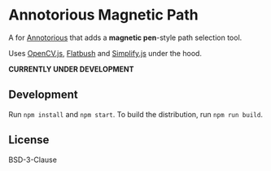 # Annotorious Magnetic Path

A for [Annotorious](https://annotorious.com) that adds a __magnetic pen__-style path selection tool. 

Uses [OpenCV.js](https://docs.opencv.org/4.5.5/d5/d10/tutorial_js_root.html), [Flatbush](https://github.com/mourner/flatbush) 
and [Simplify.js](https://github.com/mourner/simplify-js/) under the hood.

__CURRENTLY UNDER DEVELOPMENT__

## Development

Run `npm install` and `npm start`. To build the distribution, run `npm run build`.

## License

BSD-3-Clause

